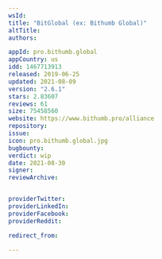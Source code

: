 ```yaml
---
wsId: 
title: "BitGlobal (ex: Bithumb Global)"
altTitle: 
authors:

appId: pro.bithumb.global
appCountry: us
idd: 1467713913
released: 2019-06-25
updated: 2021-08-09
version: "2.6.1"
stars: 2.83607
reviews: 61
size: 75458560
website: https://www.bithumb.pro/alliance
repository: 
issue: 
icon: pro.bithumb.global.jpg
bugbounty: 
verdict: wip
date: 2021-08-30
signer: 
reviewArchive:


providerTwitter: 
providerLinkedIn: 
providerFacebook: 
providerReddit: 

redirect_from:

---
```


